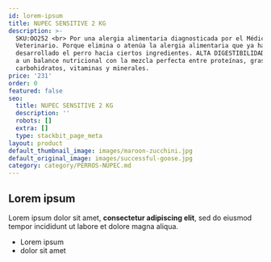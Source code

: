 ```yaml
---
id: lorem-ipsum
title: NUPEC SENSITIVE 2 KG
description: >-
  SKU:OO252 <br> Por una alergia alimentaria diagnosticada por el Médico
  Veterinario. Porque elimina o atenúa la alergia alimentaria que ya ha
  desarrollado el perro hacia ciertos ingredientes. ALTA DIGESTIBILIDAD: Gracias
  a un balance nutricional con la mezcla perfecta entre proteínas, grasa,
  carbohidratos, vitaminas y minerales.
price: '231'
order: 0
featured: false
seo:
  title: NUPEC SENSITIVE 2 KG
  description: ''
  robots: []
  extra: []
  type: stackbit_page_meta
layout: product
default_thumbnail_image: images/maroon-zucchini.jpg
default_original_image: images/successful-goose.jpg
category: category/PERROS-NUPEC.md
---
```

## Lorem ipsum

Lorem ipsum dolor sit amet, **consectetur adipiscing elit**, sed do eiusmod tempor incididunt ut labore et dolore magna aliqua.

- Lorem ipsum
- dolor sit amet